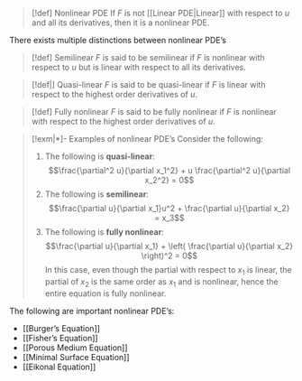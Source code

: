 
>[!def] Nonlinear PDE
>If $F$ is not [[Linear PDE|Linear]] with respect to $u$ and all its derivatives, then it is a nonlinear PDE.

There exists multiple distinctions between nonlinear PDE’s

>[!def] Semilinear
>$F$ is said to be semilinear if $F$ is nonlinear with respect to $u$ but is linear with respect to all its derivatives.

>[!def|] Quasi-linear
>$F$ is said to be quasi-linear if $F$ is linear with respect to the highest order derivatives of $u$.

>[!def] Fully nonlinear 
>$F$ is said to be fully nonlinear if $F$ is nonlinear with respect to the highest order derivatives of $u$.

>[!exm|*]- Examples of nonlinear PDE’s
>Consider the following:
>1. The following is **quasi-linear**: $$\frac{\partial^2 u}{\partial x_1^2} + u \frac{\partial^2 u}{\partial x_2^2} = 0$$
>2. The following is **semilinear**: $$\frac{\partial u}{\partial x_1}u^2 + \frac{\partial u}{\partial x_2} = x_3$$
>3. The following is **fully nonlinear**: $$\frac{\partial u}{\partial x_1} + \left(  \frac{\partial u}{\partial x_2} \right)^2 = 0$$In this case, even though the partial with respect to $x_1$ is linear, the partial of $x_2$ is the same order as $x_1$ and is nonlinear, hence the entire equation is fully nonlinear.

The following are important nonlinear PDE’s:
- [[Burger’s Equation]]
- [[Fisher’s Equation]]
- [[Porous Medium Equation]]
- [[Minimal Surface Equation]]
- [[Eikonal Equation]]



